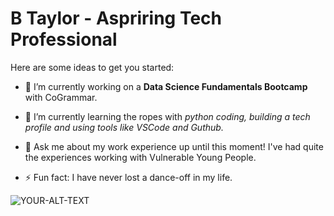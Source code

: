 # B Taylor - Aspriring Tech Professional

Here are some ideas to get you started:

- 🔭 I’m currently working on a **Data Science Fundamentals Bootcamp** with CoGrammar.
- 🌱 I’m currently learning the ropes with _python coding, building a tech profile and using tools like VSCode and Guthub._

- 💬 Ask me about my work experience up until this moment! I've had quite the experiences working with Vulnerable Young People. 

- ⚡ Fun fact: I have never lost a dance-off in my life. 

<picture>
  <source media="(prefers-color-scheme: dark)" srcset="YOUR-DARKMODE-IMAGE">
  <source media="(prefers-color-scheme: light)" srcset="YOUR-LIGHTMODE-IMAGE">
  <img alt="YOUR-ALT-TEXT" src="https://i.imgur.com/vqsUHmC.jpeg">
</picture>
